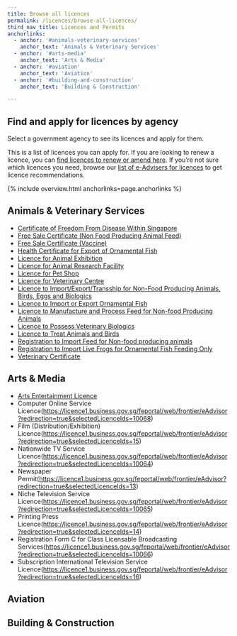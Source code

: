 ```yaml
---
title: Browse all licences
permalink: /licences/browse-all-licences/
third_nav_title: Licences and Permits
anchorlinks:
  - anchor: '#animals-veterinary-services'
    anchor_text: 'Animals & Veterinary Services'
  - anchor: '#arts-media'
    anchor_text: 'Arts & Media'
  - anchor: '#aviation'
    anchor_text: 'Aviation'
  - anchor: '#building-and-construction'
    anchor_text: 'Building & Construction'

---
```


## Find and apply for licences by agency

Select a government agency to see its licences and apply for them.

This is a list of licences you can apply for. If you are looking to renew a licence, you can [find licences to renew or amend here](/licences/renew-amend-licence/?src=lic_list_writeup). If you’re not sure which licences you need, browse our [list of e-Advisers for licences](/licences/find-licence-by-sector/?src=lic_list_writeup) to get licence recommendations.

{% include overview.html anchorlinks=page.anchorlinks %}

<a name="animals-veterinary-services"></a>

## Animals & Veterinary Services
- [Certificate of Freedom From Disease Within Singapore](https://dashboard.gobusiness.gov.sg/task-details/freedomfromdisease)
- [Free Sale Certificate (Non Food Producing Animal Feed)](https://dashboard.gobusiness.gov.sg/task-details/fea242ac-ffba-4b7b-856f-39ebe0e9f6cf)
- [Free Sale Certificate (Vaccine)](https://dashboard.gobusiness.gov.sg/task-details/freesalevaccine)
- [Health Certificate for Export of Ornamental Fish](https://licence1.business.gov.sg/licence1/neweadvisor/showSelectedLicence.action?redirection=true&selectedLicenceIds=201212070000111)
- [Licence for Animal Exhibition](https://dashboard.gobusiness.gov.sg/task-details/animalexhibition)
- [Licence for Animal Research Facility](https://licence1.business.gov.sg/licence1/neweadvisor/showSelectedLicence.action?redirection=true&selectedLicenceIds=1706211300000021)
- [Licence for Pet Shop](https://dashboard.gobusiness.gov.sg/task-details/petshop)
- [Licence for Veterinary Centre](https://licence1.business.gov.sg/licence1/neweadvisor/showSelectedLicence.action?redirection=true&selectedLicenceIds=1708181600000042)
- [Licence to Import/Export/Transship for Non-Food Producing Animals, Birds, Eggs and Biologics](https://dashboard.gobusiness.gov.sg/task-details/ietnonfood)
- [Licence to Import or Export Ornamental Fish](https://dashboard.gobusiness.gov.sg/task-details/importexportornamentalfish)
- [Licence to Manufacture and Process Feed for Non-food Producing Animals](https://dashboard.gobusiness.gov.sg/task-details/mpfnfpa)
- [Licence to Possess Veterinary Biologics](https://dashboard.gobusiness.gov.sg/task-details/lpvb)
- [Licence to Treat Animals and Birds](https://dashboard.gobusiness.gov.sg/task-details/lpvb)
- [Registration to Import Feed for Non-food producing animals](https://dashboard.gobusiness.gov.sg/task-details/importfeedfornonfoodproducinganimals)
- [Registration to Import Live Frogs for Ornamental Fish Feeding Only](https://dashboard.gobusiness.gov.sg/task-details/importfrogforornamentalfish)
- [Veterinary Certificate](https://licence1.business.gov.sg/licence1/neweadvisor/showSelectedLicence.action?redirection=true&selectedLicenceIds=201212070000113)

<a name="arts-media"></a>

## Arts & Media
- [Arts Entertainment Licence](https://dashboard.gobusiness.gov.sg/task-details/artsentertainmentlicence)
- Computer Online Service Licence(https://licence1.business.gov.sg/feportal/web/frontier/eAdvisor?redirection=true&selectedLicenceIds=10068)
- Film (Distribution/Exhibition) Licence(https://licence1.business.gov.sg/feportal/web/frontier/eAdvisor?redirection=true&selectedLicenceIds=15)
- Nationwide TV Service Licence(https://licence1.business.gov.sg/feportal/web/frontier/eAdvisor?redirection=true&selectedLicenceIds=10064)
- Newspaper Permit(https://licence1.business.gov.sg/feportal/web/frontier/eAdvisor?redirection=true&selectedLicenceIds=13)
- Niche Television Service Licence(https://licence1.business.gov.sg/feportal/web/frontier/eAdvisor?redirection=true&selectedLicenceIds=10065)
- Printing Press Licence(https://licence1.business.gov.sg/feportal/web/frontier/eAdvisor?redirection=true&selectedLicenceIds=14)
- Registration Form C for Class Licensable Broadcasting Services(https://licence1.business.gov.sg/feportal/web/frontier/eAdvisor?redirection=true&selectedLicenceIds=10066)
- Subscription International Television Service Licence(https://licence1.business.gov.sg/feportal/web/frontier/eAdvisor?redirection=true&selectedLicenceIds=16)

<a name="aviation"></a>

## Aviation

<a name="building-and-construction"></a>

## Building & Construction



<script src="/jquery/jquery.min.js"></script>
<script src="/jquery/bp-menu-new-tab.js"></script>
<script src="/jquery/resize-tables.js"></script>
